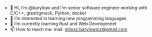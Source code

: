 - 👋 Hi, I’m @barylowi and I'm senior software engineer working with C/C++, gtest/gmock, Python, docker
- 👀 I’m interested in learning new programming languages
- 🌱 I’m currently learning Rust and Web Developmnet
- 📫 How to reach me: mail: milosz.barylowicz@gmail.com

<!---
barylowi/barylowi is a ✨ special ✨ repository because its `README.md` (this file) appears on your GitHub profile.
You can click the Preview link to take a look at your changes.
--->
